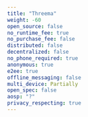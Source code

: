 ```yaml
---
title: "Threema"
weight: -60
open_source: false
no_runtime_fee: true
no_purchase_fee: false
distributed: false
decentralized: false
no_phone_required: true
anonymous: true
e2ee: true
offline_messaging: false
multi_device: Partially
open_spec: false
aosp: "?"
privacy_respecting: true
---
```

